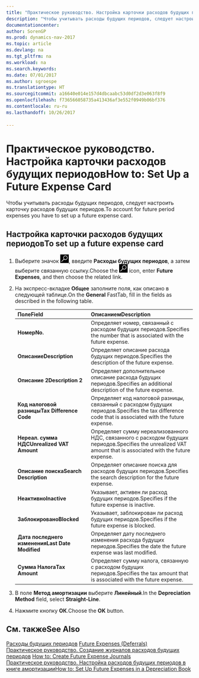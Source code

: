 ```yaml
---
title: "Практическое руководство. Настройка карточки расходов будущих периодов"
description: "Чтобы учитывать расходы будущих периодов, следует настроить карточку расходов будущих периодов."
documentationcenter: 
author: SorenGP
ms.prod: dynamics-nav-2017
ms.topic: article
ms.devlang: na
ms.tgt_pltfrm: na
ms.workload: na
ms.search.keywords: 
ms.date: 07/01/2017
ms.author: sgroespe
ms.translationtype: HT
ms.sourcegitcommit: a16640e014e157d4dbcaabc53d0df2d3e063f8f9
ms.openlocfilehash: f736566058735a413436af3e552f0949b06bf376
ms.contentlocale: ru-ru
ms.lasthandoff: 10/26/2017

---
```

# <a name="how-to-set-up-a-future-expense-card"></a><span data-ttu-id="0cf0d-103">Практическое руководство. Настройка карточки расходов будущих периодов</span><span class="sxs-lookup"><span data-stu-id="0cf0d-103">How to: Set Up a Future Expense Card</span></span>
<span data-ttu-id="0cf0d-104">Чтобы учитывать расходы будущих периодов, следует настроить карточку расходов будущих периодов.</span><span class="sxs-lookup"><span data-stu-id="0cf0d-104">To account for future period expenses you have to set up a future expense card.</span></span>  

## <a name="to-set-up-a-future-expense-card"></a><span data-ttu-id="0cf0d-105">Настройка карточки расходов будущих периодов</span><span class="sxs-lookup"><span data-stu-id="0cf0d-105">To set up a future expense card</span></span>  

1.  <span data-ttu-id="0cf0d-106">Выберите значок ![Поиск страницы или отчета](../../media/ui-search/search_small.png "Значок поиска страницы или отчета"), введите **Расходы будущих периодов**, а затем выберите связанную ссылку.</span><span class="sxs-lookup"><span data-stu-id="0cf0d-106">Choose the ![Search for Page or Report](../../media/ui-search/search_small.png "Search for Page or Report icon") icon, enter **Future Expenses**, and then choose the related link.</span></span>  

2.  <span data-ttu-id="0cf0d-107">На экспресс-вкладке **Общее** заполните поля, как описано в следующей таблице.</span><span class="sxs-lookup"><span data-stu-id="0cf0d-107">On the **General** FastTab, fill in the fields as described in the following table.</span></span>  

    |<span data-ttu-id="0cf0d-108">Поле</span><span class="sxs-lookup"><span data-stu-id="0cf0d-108">Field</span></span>|<span data-ttu-id="0cf0d-109">Описанием</span><span class="sxs-lookup"><span data-stu-id="0cf0d-109">Description</span></span>|  
    |---------------------------------|---------------------------------------|  
    |<span data-ttu-id="0cf0d-110">**Номер**</span><span class="sxs-lookup"><span data-stu-id="0cf0d-110">**No.**</span></span>|<span data-ttu-id="0cf0d-111">Определяет номер, связанный с расходом будущих периодов.</span><span class="sxs-lookup"><span data-stu-id="0cf0d-111">Specifies the number that is associated with the future expense.</span></span>|  
    |<span data-ttu-id="0cf0d-112">**Описание**</span><span class="sxs-lookup"><span data-stu-id="0cf0d-112">**Description**</span></span>|<span data-ttu-id="0cf0d-113">Определяет описание расхода будущих периодов.</span><span class="sxs-lookup"><span data-stu-id="0cf0d-113">Specifies the description of the future expense.</span></span>|  
    |<span data-ttu-id="0cf0d-114">**Описание 2**</span><span class="sxs-lookup"><span data-stu-id="0cf0d-114">**Description 2**</span></span>|<span data-ttu-id="0cf0d-115">Определяет дополнительное описание расхода будущих периодов.</span><span class="sxs-lookup"><span data-stu-id="0cf0d-115">Specifies an additional description of the future expense.</span></span>|  
    |<span data-ttu-id="0cf0d-116">**Код налоговой разницы**</span><span class="sxs-lookup"><span data-stu-id="0cf0d-116">**Tax Difference Code**</span></span>|<span data-ttu-id="0cf0d-117">Определяет код налоговой разницы, связанный с расходом будущих периодов.</span><span class="sxs-lookup"><span data-stu-id="0cf0d-117">Specifies the tax difference code that is associated with the future expense.</span></span>|  
    |<span data-ttu-id="0cf0d-118">**Нереал. сумма НДС**</span><span class="sxs-lookup"><span data-stu-id="0cf0d-118">**Unrealized VAT Amount**</span></span>|<span data-ttu-id="0cf0d-119">Определяет сумму нереализованного НДС, связанного с расходом будущих периодов.</span><span class="sxs-lookup"><span data-stu-id="0cf0d-119">Specifies the unrealized VAT amount that is associated with the future expense.</span></span>|  
    |<span data-ttu-id="0cf0d-120">**Описание поиска**</span><span class="sxs-lookup"><span data-stu-id="0cf0d-120">**Search Description**</span></span>|<span data-ttu-id="0cf0d-121">Определяет описание поиска для расходов будущих периодов.</span><span class="sxs-lookup"><span data-stu-id="0cf0d-121">Specifies the search description for the future expense.</span></span>|  
    |<span data-ttu-id="0cf0d-122">**Неактивно**</span><span class="sxs-lookup"><span data-stu-id="0cf0d-122">**Inactive**</span></span>|<span data-ttu-id="0cf0d-123">Указывает, активен ли расход будущих периодов.</span><span class="sxs-lookup"><span data-stu-id="0cf0d-123">Specifies if the future expense is inactive.</span></span>|  
    |<span data-ttu-id="0cf0d-124">**Заблокировано**</span><span class="sxs-lookup"><span data-stu-id="0cf0d-124">**Blocked**</span></span>|<span data-ttu-id="0cf0d-125">Указывает, заблокирован ли расход будущих периодов.</span><span class="sxs-lookup"><span data-stu-id="0cf0d-125">Specifies if the future expense is blocked.</span></span>|  
    |<span data-ttu-id="0cf0d-126">**Дата последнего изменения**</span><span class="sxs-lookup"><span data-stu-id="0cf0d-126">**Last Date Modified**</span></span>|<span data-ttu-id="0cf0d-127">Определяет дату последнего изменения расхода будущих периодов.</span><span class="sxs-lookup"><span data-stu-id="0cf0d-127">Specifies the date the future expense was last modified.</span></span>|  
    |<span data-ttu-id="0cf0d-128">**Сумма Налога**</span><span class="sxs-lookup"><span data-stu-id="0cf0d-128">**Tax Amount**</span></span>|<span data-ttu-id="0cf0d-129">Определяет сумму налога, связанную с расходом будущих периодов.</span><span class="sxs-lookup"><span data-stu-id="0cf0d-129">Specifies the tax amount that is associated with the future expense.</span></span>|  

3.  <span data-ttu-id="0cf0d-130">В поле **Метод амортизации** выберите **Линейный**.</span><span class="sxs-lookup"><span data-stu-id="0cf0d-130">In the **Depreciation Method** field, select **Straight-Line**.</span></span>  
4.  <span data-ttu-id="0cf0d-131">Нажмите кнопку **ОК**.</span><span class="sxs-lookup"><span data-stu-id="0cf0d-131">Choose the **OK** button.</span></span>  

## <a name="see-also"></a><span data-ttu-id="0cf0d-132">См. также</span><span class="sxs-lookup"><span data-stu-id="0cf0d-132">See Also</span></span>  
 <span data-ttu-id="0cf0d-133">[Расходы будущих периодов](future-expenses-deferrals-.md) </span><span class="sxs-lookup"><span data-stu-id="0cf0d-133">[Future Expenses (Deferrals)](future-expenses-deferrals-.md) </span></span>  
 <span data-ttu-id="0cf0d-134">[Практическое руководство. Создание журналов расходов будущих периодов](how-to-create-future-expense-journals.md) </span><span class="sxs-lookup"><span data-stu-id="0cf0d-134">[How to: Create Future Expense Journals](how-to-create-future-expense-journals.md) </span></span>  
 [<span data-ttu-id="0cf0d-135">Практическое руководство. Настройка расходов будущих периодов в книге амортизации</span><span class="sxs-lookup"><span data-stu-id="0cf0d-135">How to: Set Up Future Expenses in a Depreciation Book</span></span>](how-to-set-up-future-expenses-in-a-depreciation-book.md)

